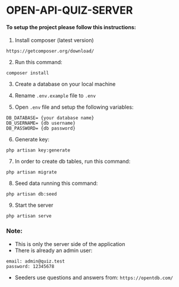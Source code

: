 # OPEN-API-QUIZ-SERVER

#### To setup the project please follow this instructions:

1. Install composer (latest version)

```
https://getcomposer.org/download/
```

2. Run this command:

```
composer install
```

3. Create a database on your local machine

4. Rename `.env.example` file to `.env`

5. Open `.env` file and setup the following variables:

```
DB_DATABASE= {your database name}
DB_USERNAME= {db username}
DB_PASSWORD= {db password}
```

6. Generate key:

```
php artisan key:generate
```

7. In order to create db tables, run this command:

```
php artisan migrate
```
8. Seed data running this command:

```
php artisan db:seed
```
9. Start the server

```
php artisan serve
```

### Note:

- This is only the server side of the application
- There is already an admin user:
```
email: admin@quiz.test
password: 12345678
```
- Seeders use questions and answers from: `https://opentdb.com/`


